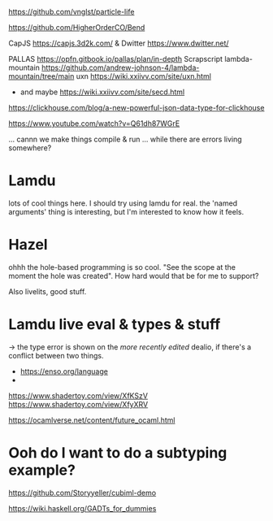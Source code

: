
https://github.com/vnglst/particle-life

https://github.com/HigherOrderCO/Bend

CapJS https://capjs.3d2k.com/ & Dwitter https://www.dwitter.net/

PALLAS https://opfn.gitbook.io/pallas/plan/in-depth
Scrapscript
lambda-mountain https://github.com/andrew-johnson-4/lambda-mountain/tree/main
uxn https://wiki.xxiivv.com/site/uxn.html
  - and maybe https://wiki.xxiivv.com/site/secd.html

https://clickhouse.com/blog/a-new-powerful-json-data-type-for-clickhouse

https://www.youtube.com/watch?v=Q61dh87WGrE

...
cannn we make things compile & run ... while there are errors living somewhere?

# Lamdu
lots of cool things here. I should try using lamdu for real.
the 'named arguments' thing is interesting, but I'm interested to know how it feels.

# Hazel
ohhh the hole-based programming is so cool. "See the scope at the moment the hole was created".
How hard would that be for me to support?

Also livelits, good stuff.

# Lamdu live eval & types & stuff

-> the type error is shown on the *more recently edited* dealio, if there's a conflict between two things.



- https://enso.org/language
-




https://www.shadertoy.com/view/XfKSzV
https://www.shadertoy.com/view/XfyXRV


https://ocamlverse.net/content/future_ocaml.html

# Ooh do I want to do a subtyping example?

https://github.com/Storyyeller/cubiml-demo


https://wiki.haskell.org/GADTs_for_dummies